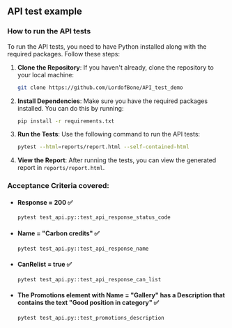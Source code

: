 ## API test example

### How to run the API tests
To run the API tests, you need to have Python installed along with the required packages. Follow these steps:

1. **Clone the Repository**: If you haven't already, clone the repository to your local machine:
   ```bash
   git clone https://github.com/LordofBone/API_test_demo
   ```
2. **Install Dependencies**: Make sure you have the required packages installed. You can do this by running:
   ```bash
   pip install -r requirements.txt
   ```
3. **Run the Tests**: Use the following command to run the API tests:
   ```bash
   pytest --html=reports/report.html --self-contained-html
    ```
   
4. **View the Report**: After running the tests, you can view the generated report in `reports/report.html`.

### Acceptance Criteria covered:
* #### Response = 200 ✅
   ``` bash
   pytest test_api.py::test_api_response_status_code
   ```
  
* #### Name = "Carbon credits" ✅
   ``` bash
   pytest test_api.py::test_api_response_name
   ```

* #### CanRelist = true ✅
   ``` bash
   pytest test_api.py::test_api_response_can_list
   ```

* #### The Promotions element with Name = "Gallery" has a Description that contains the text "Good position in category" ✅
   ``` bash
   pytest test_api.py::test_promotions_description
   ```
